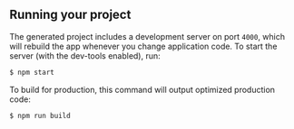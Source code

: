 ## Running your project

The generated project includes a development server on port `4000`, which will rebuild the app whenever you change application code. To start the server (with the dev-tools enabled), run:

```bash
$ npm start
```

To build for production, this command will output optimized production code:

```bash
$ npm run build
```
